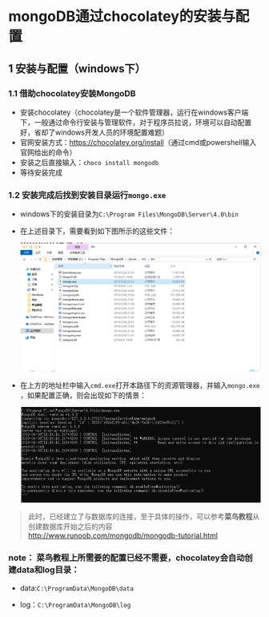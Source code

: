# mongoDB通过chocolatey的安装与配置

## 1 安装与配置（windows下）

### 1.1 借助chocolatey安装MongoDB

- 安装chocolatey（chocolatey是一个软件管理器，运行在windows客户端下，一般通过命令行安装与管理软件，对于程序员拉说，环境可以自动配置好，省却了windows开发人员的环境配置难题）
- 官网安装方式：<https://chocolatey.org/install>（通过cmd或powershell输入官网给出的命令）
- 安装之后直接输入：`choco install mongodb`
- 等待安装完成

### 1.2 安装完成后找到安装目录运行`mongo.exe`

- windows下的安装目录为`C:\Program Files\MongoDB\Server\4.0\bin`

- 在上述目录下，需要看到如下图所示的这些文件：

  ![1554696178279](1554696178279.png)

- 在上方的地址栏中输入`cmd.exe`打开本路径下的资源管理器，并输入`mongo.exe` ，如果配置正确，则会出现如下的情景：

  ![1554696644674](images/1554696644674.png)

> 此时，已经建立了与数据库的连接，至于具体的操作，可以参考**菜鸟教程**从创建数据库开始之后的内容<http://www.runoob.com/mongodb/mongodb-tutorial.html>

### note： 菜鸟教程上所需要的配置已经不需要，chocolatey会自动创建data和log目录：

- data:`C:\ProgramData\MongoDB\data`

- log：`C:\ProgramData\MongoDB\log`